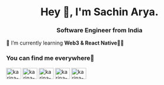 <h1 align="center">Hey 👋, I'm Sachin Arya.</h1>


<h3 align="center">Software Engineer from India</h3>


🌱 I’m currently learning **Web3 & React Native**🧑‍💻

<h3 align="left">You can find me everywhere📱</h3>
<p align="left">
   <a href="https://joinsachinarya.github.io/" target="blank"><img align="center" src="https://upload.wikimedia.org/wikipedia/commons/a/ae/Globe_icon-white.svg" alt="karina-olenina" height="30" width="40" /></a>
<a href="https://x.com/joinsachinarya" target="blank"><img align="center" src="https://upload.wikimedia.org/wikipedia/commons/thumb/b/b7/X_logo.jpg/900px-X_logo.jpg" alt="karina-olenina" height="30" width="40" /></a>
<a href="https://youtube.com/@joinsachinarya" target="blank"><img align="center" src="https://raw.githubusercontent.com/rahuldkjain/github-profile-readme-generator/master/src/images/icons/Social/youtube.svg" alt="karina-olenina" height="30" width="40" /></a>
<a href="https://in.linkedin.com/in/joinsachinarya" target="blank"><img align="center" src="https://raw.githubusercontent.com/rahuldkjain/github-profile-readme-generator/master/src/images/icons/Social/linked-in-alt.svg" alt="karina-olenina" height="30" width="40" /></a>
<a href="https://instagram.com/joinsachinarya" target="blank"><img align="center" src="https://raw.githubusercontent.com/rahuldkjain/github-profile-readme-generator/master/src/images/icons/Social/instagram.svg" alt="karina-olenina" height="30" width="40" /></a>
</p>
